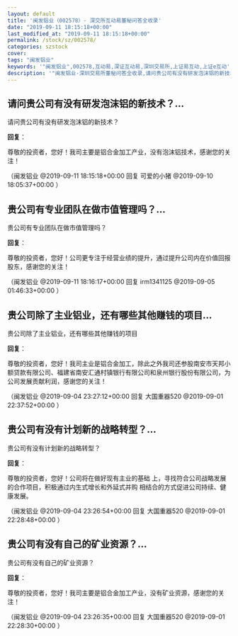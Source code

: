 ```yaml
---
layout: default
title: '闽发铝业（002578）- 深交所互动易董秘问答全收录'
date: "2019-09-11 18:15:18+00:00"
last_modified_at: "2019-09-11 18:15:18+00:00"
permalink: /stock/sz/002578/
categories: szstock
cover: 
tags: "闽发铝业"
keywords: '"闽发铝业",002578,互动易,深证互动易,深圳交易所,上证易互动,上证e互动'
description: '"闽发铝业-深圳交易所董秘问答全收录,请问贵公司有没有研发泡沫铝的新技术？"'
---
```


## 请问贵公司有没有研发泡沫铝的新技术？...

请问贵公司有没有研发泡沫铝的新技术？

**回复**：

尊敬的投资者，您好！我司主要是铝合金加工产业，没有泡沫铝技术，感谢您的关注！ 

（闽发铝业  @2019-09-11 18:15:18+00:00 回复 可爱的小猪  @2019-09-10 18:05:37+00:00 ）

## 贵公司有专业团队在做市值管理吗？...

贵公司有专业团队在做市值管理吗？

**回复**：

尊敬的投资者，您好！公司更专注于经营业绩的提升，通过提升公司内在价值回报股东，感谢您的关注！ 

（闽发铝业  @2019-09-11 18:16:17+00:00 回复 irm1341125  @2019-09-05 01:46:33+00:00 ）

## 贵公司除了主业铝业，还有哪些其他赚钱的项目...

贵公司除了主业铝业，还有哪些其他赚钱的项目

**回复**：

尊敬的投资者，您好！我司主业是铝合金加工，除此之外我司还参股南安市天邦小额贷款有限公司、福建省南安汇通村镇银行有限公司和泉州银行股份有限公司，为公司发展贡献利润，感谢您的关注！ 

（闽发铝业  @2019-09-04 23:27:12+00:00 回复 大国重器520  @2019-09-01 22:37:52+00:00 ）

## 贵公司有没有计划新的战略转型？...

贵公司有没有计划新的战略转型？

**回复**：

尊敬的投资者，您好！公司将在做好现有主业的基础 上，寻找符合公司战略发展的合作项目，积极通过内生式增长和外延式并购 相结合的方式促进公司持续、健康发展。 

（闽发铝业  @2019-09-04 23:26:54+00:00 回复 大国重器520  @2019-09-01 22:28:48+00:00 ）

## 贵公司有没有自己的矿业资源？...

贵公司有没有自己的矿业资源？

**回复**：

尊敬的投资者，您好！我司主要是铝合金加工产业，没有矿业资源，感谢您的关注！ 

（闽发铝业  @2019-09-04 23:26:35+00:00 回复 大国重器520  @2019-09-01 22:28:30+00:00 ）

